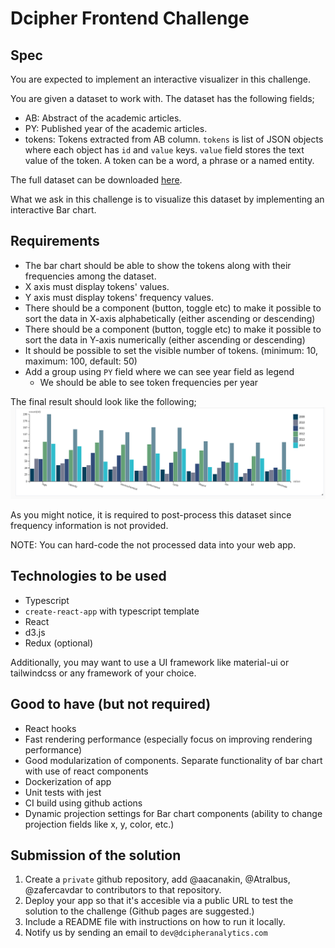 # Dcipher Frontend Challenge

## Spec

You are expected to implement an interactive visualizer in this challenge.

You are given a dataset to work with. The dataset has the following fields;

- AB: Abstract of the academic articles.
- PY: Published year of the academic articles.
- tokens: Tokens extracted from AB column. `tokens` is list of JSON objects where each object has `id` and `value` keys. `value` field stores the text value of the token. A token can be a word, a phrase or a named entity.

The full dataset can be downloaded [here](articles.json).

What we ask in this challenge is to visualize this dataset by implementing an interactive Bar chart.

## Requirements

- The bar chart should be able to show the tokens along with their frequencies among the dataset.
- X axis must display tokens' values.
- Y axis must display tokens' frequency values.
- There should be a component (button, toggle etc) to make it possible to sort the data in X-axis alphabetically (either ascending or descending)
- There should be a component (button, toggle etc) to make it possible to sort the data in Y-axis numerically (either ascending or descending)
- It should be possible to set the visible number of tokens. (minimum: 10, maximum: 100, default: 50)
- Add a group using `PY` field where we can see year field as legend
  - We should be able to see token frequencies per year

The final result should look like the following;
![Bar](bar.png)

As you might notice, it is required to post-process this dataset since frequency information is not provided.

NOTE: You can hard-code the not processed data into your web app.

## Technologies to be used

- Typescript
- `create-react-app` with typescript template
- React
- d3.js
- Redux (optional)

Additionally, you may want to use a UI framework like material-ui or tailwindcss or any framework of your choice.

## Good to have (but not required)

- React hooks
- Fast rendering performance (especially focus on improving rendering performance)
- Good modularization of components. Separate functionality of bar chart with use of react components
- Dockerization of app
- Unit tests with jest
- CI build using github actions
- Dynamic projection settings for Bar chart components (ability to change projection fields like x, y, color, etc.)

## Submission of the solution

1. Create a `private` github repository, add @aacanakin, @Atralbus, @zafercavdar to contributors to that repository.
2. Deploy your app so that it's accesible via a public URL to test the solution to the challenge (Github pages are suggested.)
3. Include a README file with instructions on how to run it locally.
4. Notify us by sending an email to `dev@dcipheranalytics.com`

